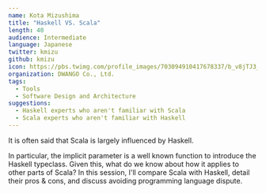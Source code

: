 ```yaml
---
name: Kota Mizushima
title: "Haskell VS. Scala"
length: 40
audience: Intermediate
language: Japanese
twitter: kmizu
github: kmizu
icon: https://pbs.twimg.com/profile_images/703094910417678337/b_v8jTJ3_400x400.jpg
organization: DWANGO Co., Ltd.
tags:
  - Tools
  - Software Design and Architecture
suggestions:
  - Haskell experts who aren't familiar with Scala
  - Scala experts who aren't familiar with Haskell
---
```

It is often said that Scala is largely influenced by Haskell.

In particular, the implicit parameter is a well known function to introduce the Haskell typeclass.
Given this, what do we know about how it applies to other parts of Scala?
In this session, I'll compare Scala with Haskell, detail their pros & cons, and discuss avoiding programming language dispute.
